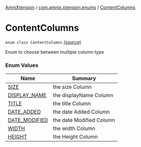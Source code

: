 [AmniXtension](../../index.md) / [com.amnix.xtension.enums](../index.md) / [ContentColumns](./index.md)

# ContentColumns

`enum class ContentColumns` [(source)](https://github.com/AmniX/AmniXTension/tree/master/AmniXtension/src/main/java/com/amnix/xtension/enums/ContentColumns.kt#L6)

Enum to choose between multiple column type

### Enum Values

| Name | Summary |
|---|---|
| [SIZE](-s-i-z-e.md) | the size Column |
| [DISPLAY_NAME](-d-i-s-p-l-a-y_-n-a-m-e.md) | the displayName Column |
| [TITLE](-t-i-t-l-e.md) | the title Column |
| [DATE_ADDED](-d-a-t-e_-a-d-d-e-d.md) | the date Added Column |
| [DATE_MODIFIED](-d-a-t-e_-m-o-d-i-f-i-e-d.md) | the date Modified Column |
| [WIDTH](-w-i-d-t-h.md) | the width Column |
| [HEIGHT](-h-e-i-g-h-t.md) | the Height Column |
